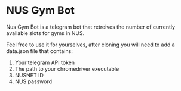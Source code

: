 # NUS Gym Bot

Nus Gym Bot is a telegram bot that retreives the number of currently available slots for gyms in NUS.

Feel free to use it for yourselves, after cloning you will need to add a data.json file that contains:
1. Your telegram API token
2. The path to your chromedriver executable 
3. NUSNET ID
4. NUS password
